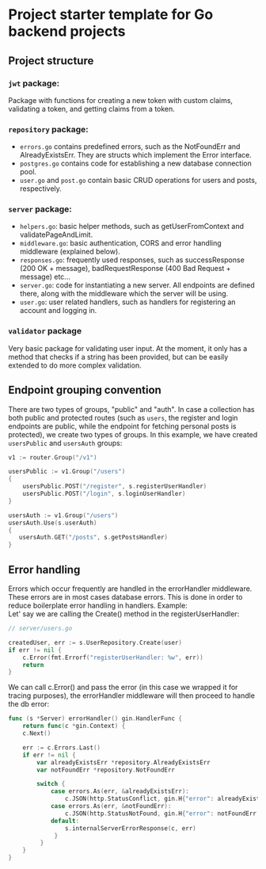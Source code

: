 # Project starter template for Go backend projects

## Project structure
### `jwt` package:
Package with functions for creating a new token with custom claims, validating a token, and getting claims from a token.

### `repository` package:
- `errors.go` contains predefined errors, such as the NotFoundErr and AlreadyExistsErr. They are structs which implement the Error interface.
- `postgres.go` contains code for establishing a new database connection pool.
- `user.go` and `post.go` contain basic CRUD operations for users and posts, respectively.

### `server` package:
- `helpers.go`: basic helper methods, such as getUserFromContext and validatePageAndLimit.
- `middleware.go`: basic authentication, CORS and error handling middleware (explained below).
- `responses.go`: frequently used responses, such as successResponse (200 OK + message), badRequestResponse (400 Bad Request + message) etc...
- `server.go`: code for instantiating a new server. All endpoints are defined there, along with the middleware which the server will be using.
- `user.go`: user related handlers, such as handlers for registering an account and logging in.

### `validator` package
Very basic package for validating user input. At the moment, it only has a method that checks if a string has been provided, but can be easily extended to do more complex validation.

## Endpoint grouping convention
There are two types of groups, "public" and "auth". In case a collection has both public and protected routes (such as `users`, the register and login endpoints are public,
while the endpoint for fetching personal posts is protected), we create two types of groups. In this example, we have created `usersPublic` and `usersAuth` groups:

```Go
v1 := router.Group("/v1")

usersPublic := v1.Group("/users")
{
    usersPublic.POST("/register", s.registerUserHandler)
    usersPublic.POST("/login", s.loginUserHandler)
}

usersAuth := v1.Group("/users")
usersAuth.Use(s.userAuth)
{
   usersAuth.GET("/posts", s.getPostsHandler)
}
```

## Error handling
Errors which occur frequently are handled in the errorHandler middleware. These errors are in most cases database errors. 
This is done in order to reduce boilerplate error handling in handlers. Example:\
Let' say we are calling the Create() method in the registerUserHandler:


```Go
// server/users.go

createdUser, err := s.UserRepository.Create(user)
if err != nil {
    c.Error(fmt.Errorf("registerUserHandler: %w", err))
    return
}
```

We can call c.Error() and pass the error (in this case we wrapped it for tracing purposes), the errorHandler middleware will then proceed to handle the db error:

```Go
func (s *Server) errorHandler() gin.HandlerFunc {
    return func(c *gin.Context) {
    c.Next()

    err := c.Errors.Last()
    if err != nil {
        var alreadyExistsErr *repository.AlreadyExistsErr
        var notFoundErr *repository.NotFoundErr

        switch {
            case errors.As(err, &alreadyExistsErr):
                c.JSON(http.StatusConflict, gin.H{"error": alreadyExistsErr.Error()})
            case errors.As(err, &notFoundErr):
                c.JSON(http.StatusNotFound, gin.H{"error": notFoundErr.Error()})
            default:
                s.internalServerErrorResponse(c, err)
             }
         }
    }
}
```